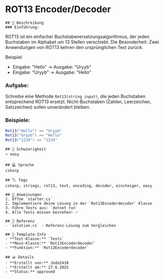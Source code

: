 # ROT13 Encoder/Decoder

    ## 📝 Beschreibung
    ### Einführung:
ROT13 ist ein einfacher Buchstabenersetzungsalgorithmus, der jeden Buchstaben im Alphabet um 13 Stellen verschiebt. Die Besonderheit: Zwei Anwendungen von ROT13 kehren den ursprünglichen Text zurück.

Beispiel:
- Eingabe: "Hello" → Ausgabe: "Uryyb"
- Eingabe: "Uryyb" → Ausgabe: "Hello"

### Aufgabe:
Schreibe eine Methode `Rot13(string input)`, die jeden Buchstaben entsprechend ROT13 ersetzt. Nicht-Buchstaben (Zahlen, Leerzeichen, Satzzeichen) sollen unverändert bleiben.

### Beispiele:
```csharp
Rot13("Hello") => "Uryyb"
Rot13("Uryyb") => "Hello"
Rot13("1234") => "1234"
```

    ## 🎯 Schwierigkeit
    ⭐ easy

    ## 💻 Sprache
    csharp

    ## 🏷️ Tags
    csharp, strings, rot13, text, encoding, decoder, einsteiger, easy

    ## 🚀 Anweisungen
    1. Öffne `starter.cs`
    2. Implementiere deine Lösung in der `Rot13Encoderdecoder` Klasse
    3. Führe Tests aus: `dotnet run`
    4. Alle Tests müssen bestehen! ✅

    ## 📖 Referenz
    - `solution.cs` - Referenz-Lösung zum Vergleichen

    ## 🔧 Template-Info
    - **Test-Klasse:** `Tests`
    - **Main-Klasse:** `Rot13Encoderdecoder`
    - **Funktion:** `Rot13Encoderdecoder`

    ## 📊 Details
    - **Erstellt von:** Jodo2410
    - **Erstellt am:** 27.6.2025
    - **Status:** approved

    
    